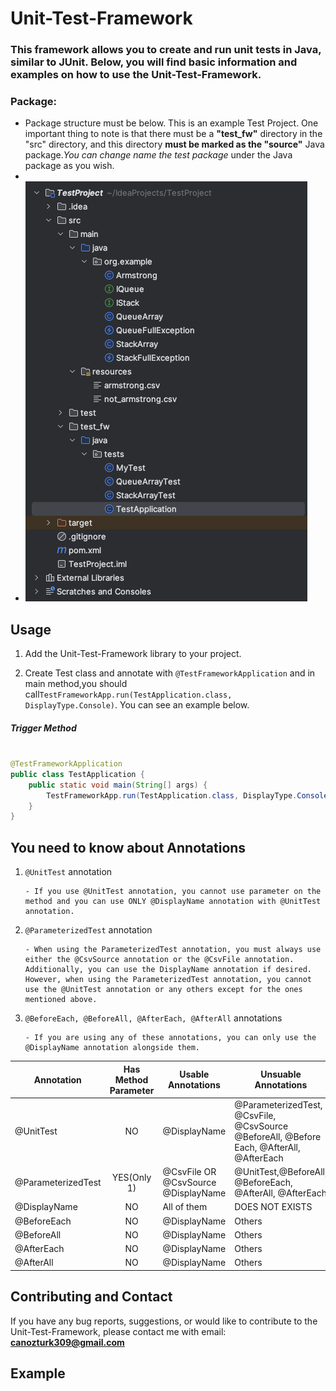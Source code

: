 # Unit-Test-Framework

### This framework allows you to create and run unit tests in Java, similar to JUnit. Below, you will find basic information and examples on how to use the Unit-Test-Framework.

### Package:

- Package structure must be below. This is an example Test Project. One important thing to note is that there must be a **"test_fw"** directory in the "src" directory, and this directory **must be marked as the "source"** Java package._You can change name the _test_ package_ under the Java package as you wish.
-
- ![package.png](pictures%2Fpackage.png)

## Usage

 1. Add the Unit-Test-Framework library to your project.

 2. Create Test class and annotate with `@TestFrameworkApplication` and in main method,you should call`TestFrameworkApp.run(TestApplication.class, DisplayType.Console)`. You can see an example below.

##### Trigger Method

```java

@TestFrameworkApplication
public class TestApplication {
    public static void main(String[] args) {
        TestFrameworkApp.run(TestApplication.class, DisplayType.Console);
    }
}
```

## You need to know about Annotations

 1. `@UnitTest` annotation

        - If you use @UnitTest annotation, you cannot use parameter on the method and you can use ONLY @DisplayName annotation with @UnitTest annotation.

 2. `@ParameterizedTest` annotation

        - When using the ParameterizedTest annotation, you must always use either the @CsvSource annotation or the @CsvFile annotation. Additionally, you can use the DisplayName annotation if desired. However, when using the ParameterizedTest annotation, you cannot use the @UnitTest annotation or any others except for the ones mentioned above.

 3. `@BeforeEach, @BeforeAll, @AfterEach, @AfterAll` annotations

        - If you are using any of these annotations, you can only use the @DisplayName annotation alongside them.

| Annotation         | Has Method Parameter | Usable Annotations                      | Unsuable Annotations                                                                         |
|--------------------|:--------------------:|-----------------------------------------|----------------------------------------------------------------------------------------------|
| @UnitTest          |          NO          | @DisplayName                            | @ParameterizedTest, @CsvFile, @CsvSource<br/>@BeforeAll, @Before Each, @AfterAll, @AfterEach |
| @ParameterizedTest |     YES(Only 1)      | @CsvFile OR @CsvSource<br/>@DisplayName | @UnitTest,@BeforeAll, @BeforeEach, @AfterAll, @AfterEach                                     |
| @DisplayName       |          NO          | All of them                             | DOES NOT EXISTS                                                                              |
| @BeforeEach        |          NO          | @DisplayName                            | Others                                                                                       |
| @BeforeAll         |          NO          | @DisplayName                            | Others                                                                                       |
| @AfterEach         |          NO          | @DisplayName                            | Others                                                                                       |
| @AfterAll          |          NO          | @DisplayName                            | Others                                                                                       |

## Contributing and Contact
 If you have any bug reports, suggestions, or would like to contribute to the Unit-Test-Framework, please contact me with email: **canozturk309@gmail.com**

## Example
